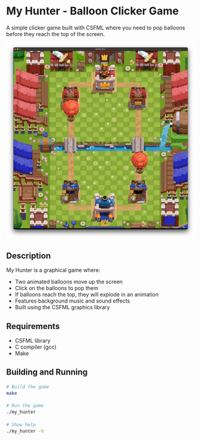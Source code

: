 # My Hunter - Balloon Clicker Game

A simple clicker game built with CSFML where you need to pop balloons before they reach the top of the screen.

![Game Screenshot](asset/screen.png)

## Description

My Hunter is a graphical game where:
- Two animated balloons move up the screen
- Click on the balloons to pop them
- If balloons reach the top, they will explode in an animation
- Features background music and sound effects
- Built using the CSFML graphics library

## Requirements

- CSFML library
- C compiler (gcc)
- Make

## Building and Running

```bash
# Build the game
make

# Run the game
./my_hunter

# Show help
./my_hunter -h